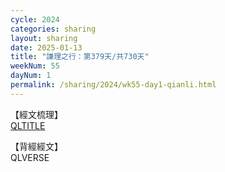 ```yaml
---
cycle: 2024
categories: sharing
layout: sharing
date: 2025-01-13
title: "謙理之行：第379天/共730天"
weekNum: 55
dayNum: 1
permalink: /sharing/2024/wk55-day1-qianli.html
---
```

【經文梳理】  
[QLTITLE](QLLINK)

【背經經文】  
QLVERSE
